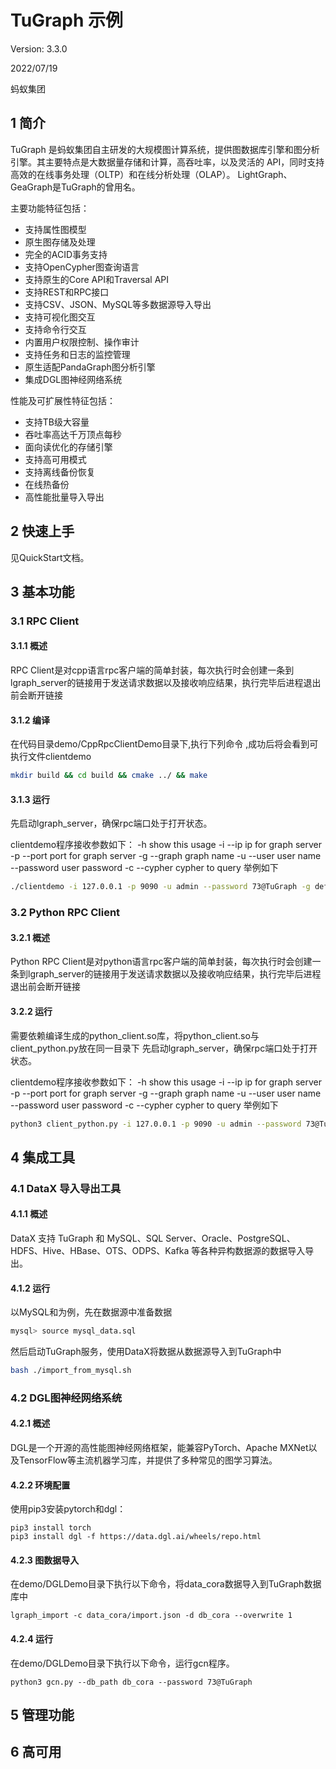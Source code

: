 # TuGraph 示例

Version: 3.3.0

2022/07/19

蚂蚁集团

## 1 简介

TuGraph 是蚂蚁集团自主研发的大规模图计算系统，提供图数据库引擎和图分析引擎。其主要特点是大数据量存储和计算，高吞吐率，以及灵活的 API，同时支持高效的在线事务处理（OLTP）和在线分析处理（OLAP）。 LightGraph、GeaGraph是TuGraph的曾用名。

主要功能特征包括：

- 支持属性图模型
- 原生图存储及处理
- 完全的ACID事务支持
- 支持OpenCypher图查询语言
- 支持原生的Core API和Traversal API
- 支持REST和RPC接口
- 支持CSV、JSON、MySQL等多数据源导入导出
- 支持可视化图交互
- 支持命令行交互
- 内置用户权限控制、操作审计
- 支持任务和日志的监控管理
- 原生适配PandaGraph图分析引擎
- 集成DGL图神经网络系统

性能及可扩展性特征包括：

- 支持TB级大容量
- 吞吐率高达千万顶点每秒
- 面向读优化的存储引擎
- 支持高可用模式
- 支持离线备份恢复
- 在线热备份
- 高性能批量导入导出

## 2 快速上手

见QuickStart文档。

## 3 基本功能

### 3.1 RPC Client
#### 3.1.1 概述
RPC Client是对cpp语言rpc客户端的简单封装，每次执行时会创建一条到lgraph_server的链接用于发送请求数据以及接收响应结果，执行完毕后进程退出前会断开链接
#### 3.1.2 编译
在代码目录demo/CppRpcClientDemo目录下,执行下列命令 ,成功后将会看到可执行文件clientdemo
```bash
mkdir build && cd build && cmake ../ && make
```
#### 3.1.3 运行
先启动lgraph_server，确保rpc端口处于打开状态。

clientdemo程序接收参数如下：
        -h             show this usage
        -i --ip        ip for graph server
        -p --port      port for graph server
        -g --graph     graph name
        -u --user      user name
        --password     user password
        -c --cypher    cypher to query
举例如下
```bash
./clientdemo -i 127.0.0.1 -p 9090 -u admin --password 73@TuGraph -g default -c "MATCH (n) RETURN n LIMIT 100"
```
### 3.2 Python RPC Client
#### 3.2.1 概述
Python RPC Client是对python语言rpc客户端的简单封装，每次执行时会创建一条到lgraph_server的链接用于发送请求数据以及接收响应结果，执行完毕后进程退出前会断开链接
#### 3.2.2 运行
需要依赖编译生成的python_client.so库，将python_client.so与client_python.py放在同一目录下
先启动lgraph_server，确保rpc端口处于打开状态。

clientdemo程序接收参数如下：
-h             show this usage
-i --ip        ip for graph server
-p --port      port for graph server
-g --graph     graph name
-u --user      user name
--password     user password
-c --cypher    cypher to query
举例如下
```bash
python3 client_python.py -i 127.0.0.1 -p 9090 -u admin --password 73@TuGraph -g default -c "MATCH (n) RETURN n LIMIT 100"
```
## 4 集成工具

### 4.1 DataX 导入导出工具
#### 4.1.1 概述
DataX 支持 TuGraph 和 MySQL、SQL Server、Oracle、PostgreSQL、HDFS、Hive、HBase、OTS、ODPS、Kafka 等各种异构数据源的数据导入导出。
#### 4.1.2 运行
以MySQL和为例，先在数据源中准备数据
```bash
mysql> source mysql_data.sql
```
然后启动TuGraph服务，使用DataX将数据从数据源导入到TuGraph中
```bash
bash ./import_from_mysql.sh
```

### 4.2 DGL图神经网络系统

#### 4.2.1 概述

DGL是一个开源的高性能图神经网络框架，能兼容PyTorch、Apache MXNet以及TensorFlow等主流机器学习库，并提供了多种常见的图学习算法。

#### 4.2.2 环境配置

使用pip3安装pytorch和dgl：

```shell script
pip3 install torch
pip3 install dgl -f https://data.dgl.ai/wheels/repo.html
```

#### 4.2.3 图数据导入

在demo/DGLDemo目录下执行以下命令，将data_cora数据导入到TuGraph数据库中

```shell script
lgraph_import -c data_cora/import.json -d db_cora --overwrite 1
```

#### 4.2.4 运行

在demo/DGLDemo目录下执行以下命令，运行gcn程序。

```shell script
python3 gcn.py --db_path db_cora --password 73@TuGraph
```


## 5 管理功能

## 6 高可用